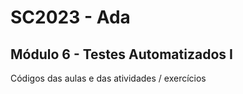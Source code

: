 # SC2023 - Ada
## Módulo 6 - Testes Automatizados I
Códigos das aulas e das atividades / exercícios
